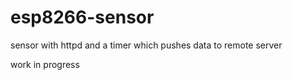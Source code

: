 # esp8266-sensor

sensor with httpd and a timer which pushes data to remote server

work in progress
